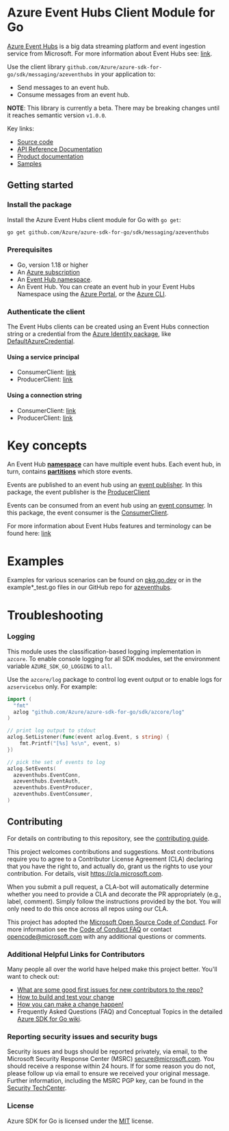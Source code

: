 # Azure Event Hubs Client Module for Go

[Azure Event Hubs](https://azure.microsoft.com/services/event-hubs/) is a big data streaming platform and event ingestion service from Microsoft. For more information about Event Hubs see: [link](https://docs.microsoft.com/azure/event-hubs/event-hubs-about).

Use the client library `github.com/Azure/azure-sdk-for-go/sdk/messaging/azeventhubs` in your application to:

- Send messages to an event hub.
- Consume messages from an event hub.

**NOTE**: This library is currently a beta. There may be breaking changes until it reaches semantic version `v1.0.0`.

Key links:
- [Source code][source]
- [API Reference Documentation][godoc]
- [Product documentation](https://azure.microsoft.com/services/event-hubs/)
- [Samples][godoc_examples]

## Getting started

### Install the package

Install the Azure Event Hubs client module for Go with `go get`:

```bash
go get github.com/Azure/azure-sdk-for-go/sdk/messaging/azeventhubs
```

### Prerequisites

- Go, version 1.18 or higher
- An [Azure subscription](https://azure.microsoft.com/free/)
- An [Event Hub namespace](https://docs.microsoft.com/azure/event-hubs/).
- An Event Hub. You can create an event hub in your Event Hubs Namespace using the [Azure Portal](https://docs.microsoft.com/azure/event-hubs/event-hubs-create), or the [Azure CLI](https://docs.microsoft.com/azure/event-hubs/event-hubs-quickstart-cli).

### Authenticate the client

The Event Hubs clients can be created using an Event Hubs connection string or a credential from the [Azure Identity package][azure_identity_pkg], like [DefaultAzureCredential][default_azure_credential].

#### Using a service principal
 - ConsumerClient: [link](https://pkg.go.dev/github.com/Azure/azure-sdk-for-go/sdk/messaging/azeventhubs#example-NewConsumerClient)
 - ProducerClient: [link](https://pkg.go.dev/github.com/Azure/azure-sdk-for-go/sdk/messaging/azeventhubs#example-NewProducerClient)

#### Using a connection string
 - ConsumerClient: [link](https://pkg.go.dev/github.com/Azure/azure-sdk-for-go/sdk/messaging/azeventhubs#example-NewConsumerClientFromConnectionString)
 - ProducerClient: [link](https://pkg.go.dev/github.com/Azure/azure-sdk-for-go/sdk/messaging/azeventhubs#example-NewProducerClientFromConnectionString)

# Key concepts

An Event Hub [**namespace**](https://docs.microsoft.com/azure/event-hubs/event-hubs-features#namespace) can have multiple event hubs. Each event hub, in turn, contains [**partitions**](https://docs.microsoft.com/azure/event-hubs/event-hubs-features#partitions) which store events.

Events are published to an event hub using an [event publisher](https://docs.microsoft.com/azure/event-hubs/event-hubs-features#event-publishers). In this package, the event publisher is the [ProducerClient](https://pkg.go.dev/github.com/Azure/azure-sdk-for-go/sdk/messaging/azeventhubs#ProducerClient)

Events can be consumed from an event hub using an [event consumer](https://docs.microsoft.com/azure/event-hubs/event-hubs-features#event-consumers). In this package, the event consumer is the  [ConsumerClient](https://pkg.go.dev/github.com/Azure/azure-sdk-for-go/sdk/messaging/azeventhubs#ConsumerClient). 

For more information about Event Hubs features and terminology can be found here: [link](https://docs.microsoft.com/azure/event-hubs/event-hubs-features)

# Examples

Examples for various scenarios can be found on [pkg.go.dev](https://pkg.go.dev/github.com/Azure/azure-sdk-for-go/sdk/messaging/azeventhubs#pkg-examples) or in the example*_test.go files in our GitHub repo for [azeventhubs](https://github.com/Azure/azure-sdk-for-go/blob/main/sdk/messaging/azeventhubs).

# Troubleshooting

### Logging

This module uses the classification-based logging implementation in `azcore`. To enable console logging for all SDK modules, set the environment variable `AZURE_SDK_GO_LOGGING` to `all`. 

Use the `azcore/log` package to control log event output or to enable logs for `azservicebus` only. For example:

```go
import (
  "fmt"
  azlog "github.com/Azure/azure-sdk-for-go/sdk/azcore/log"
)

// print log output to stdout
azlog.SetListener(func(event azlog.Event, s string) {
    fmt.Printf("[%s] %s\n", event, s)
})

// pick the set of events to log
azlog.SetEvents(
  azeventhubs.EventConn,
  azeventhubs.EventAuth,
  azeventhubs.EventProducer,
  azeventhubs.EventConsumer,
)
```

## Contributing
For details on contributing to this repository, see the [contributing guide][azure_sdk_for_go_contributing].

This project welcomes contributions and suggestions.  Most contributions require you to agree to a
Contributor License Agreement (CLA) declaring that you have the right to, and actually do, grant us
the rights to use your contribution. For details, visit https://cla.microsoft.com.

When you submit a pull request, a CLA-bot will automatically determine whether you need to provide
a CLA and decorate the PR appropriately (e.g., label, comment). Simply follow the instructions
provided by the bot. You will only need to do this once across all repos using our CLA.

This project has adopted the [Microsoft Open Source Code of Conduct](https://opensource.microsoft.com/codeofconduct/).
For more information see the [Code of Conduct FAQ](https://opensource.microsoft.com/codeofconduct/faq/) or
contact [opencode@microsoft.com](mailto:opencode@microsoft.com) with any additional questions or comments.

### Additional Helpful Links for Contributors  
Many people all over the world have helped make this project better.  You'll want to check out:

* [What are some good first issues for new contributors to the repo?](https://github.com/azure/azure-sdk-for-go/issues?q=is%3Aopen+is%3Aissue+label%3A%22up+for+grabs%22)
* [How to build and test your change][azure_sdk_for_go_contributing_developer_guide]
* [How you can make a change happen!][azure_sdk_for_go_contributing_pull_requests]
* Frequently Asked Questions (FAQ) and Conceptual Topics in the detailed [Azure SDK for Go wiki](https://github.com/azure/azure-sdk-for-go/wiki).

<!-- ### Community-->
### Reporting security issues and security bugs

Security issues and bugs should be reported privately, via email, to the Microsoft Security Response Center (MSRC) <secure@microsoft.com>. You should receive a response within 24 hours. If for some reason you do not, please follow up via email to ensure we received your original message. Further information, including the MSRC PGP key, can be found in the [Security TechCenter](https://www.microsoft.com/msrc/faqs-report-an-issue).

### License

Azure SDK for Go is licensed under the [MIT](https://github.com/Azure/azure-sdk-for-go/blob/main/sdk/messaging/azeventhubs/LICENSE.txt) license.

<!-- LINKS -->
[azure_sdk_for_go_contributing]: https://github.com/Azure/azure-sdk-for-go/blob/main/CONTRIBUTING.md
[azure_sdk_for_go_contributing_developer_guide]: https://github.com/Azure/azure-sdk-for-go/blob/main/CONTRIBUTING.md#developer-guide
[azure_sdk_for_go_contributing_pull_requests]: https://github.com/Azure/azure-sdk-for-go/blob/main/CONTRIBUTING.md#pull-requests

[azure_identity_pkg]: https://pkg.go.dev/github.com/Azure/azure-sdk-for-go/sdk/azidentity
[default_azure_credential]: https://pkg.go.dev/github.com/Azure/azure-sdk-for-go/sdk/azidentity#NewDefaultAzureCredential
[source]: https://github.com/Azure/azure-sdk-for-go/tree/main/sdk/messaging/azeventhubs
[godoc]: https://pkg.go.dev/github.com/Azure/azure-sdk-for-go/sdk/messaging/azeventhubs
[godoc_examples]: https://pkg.go.dev/github.com/Azure/azure-sdk-for-go/sdk/messaging/azeventhubs#pkg-examples
